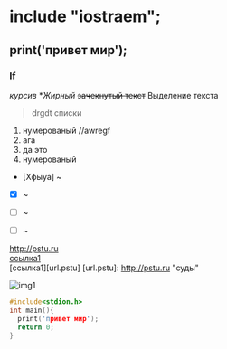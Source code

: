# include "iostraem";
## print('привет мир');
### lf
*курсив*
**Жирный*
~~зачекнутый текст~~
 Выделение текста





>drgdt
>списки
1. нумерованый  //awregf
2. ага
3. да это
4. нумерованый
- [Xфыуа] ~
- [X] ~
- [ ] ~
- [ ] ~



<http://pstu.ru>        
[ссылка1](http://pstu.ru "суды")       
[ссылка1][url.pstu]
[url.pstu]: http://pstu.ru "суды"     



![img1](https://avatars.mds.yandex.net/i?id=4880917010586e4d970473fa4dba6ba7a470a8ae-4471740-images-thumbs&n=13 "driving in my car")

```c
#include<stdion.h>
int main(){
  print('привет мир');
  return 0;
}
```





